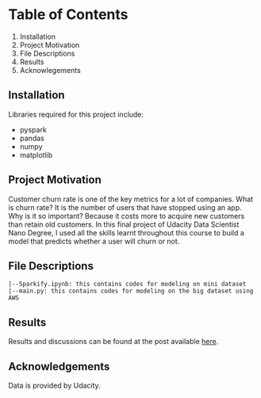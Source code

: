 # Table of Contents
1. Installation
2. Project Motivation
3. File Descriptions
4. Results
5. Acknowlegements

## Installation
Libraries required for this project include:
- pyspark
- pandas
- numpy
- matplotlib

## Project Motivation
Customer churn rate is one of the key metrics for a lot of companies. What is churn rate? It is the number of users that
have stopped using an app. Why is it so important? Because it costs more to acquire new customers than retain old customers.
In this final project of Udacity Data Scientist Nano Degree, I used all the skills learnt throughout this course to
build a model that predicts whether a user will churn or not.

## File Descriptions
```
|--Sparkify.ipynb: this contains codes for modeling on mini dataset
|--main.py: this contains codes for modeling on the big dataset using AWS
```
## Results
Results and discussions can be found at the post available [here](https://medium.com/@kwok723/predict-customer-churn-rate-with-apache-spark-39c83a8f4940).

## Acknowledgements
Data is provided by Udacity.
